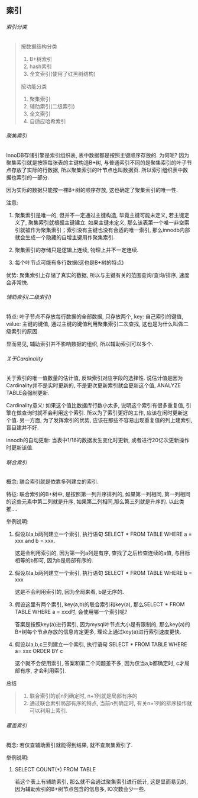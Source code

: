 ## 索引

###### 索引分类

>按数据结构分类
>
>1. B+树索引
>2. hash索引
>3. 全文索引(使用了红黑树结构)
>
>按功能分类
>
>1. 聚集索引
>2. 辅助索引(二级索引)
>3. 全文索引
>4. 自适应哈希索引

###### 聚集索引

InnoDB存储引擎是索引组织表, 表中数据都是按照主键顺序存放的. 为何呢? 因为聚集索引就是按照每张表的主键构造B+树, 与普通索引不同的是聚集索引的叶子节点存放了实际的行数据, 所以聚集索引的叶节点也叫数据页. 所以索引组织表中数据也索引的一部分.

因为实际的数据只能按一棵B+树的顺序存放, 这也确定了聚集索引的唯一性. 

注意: 

1. 聚集索引是唯一的, 但并不一定通过主键构造, 毕竟主键可能未定义,  若主键定义了, 聚集索引就根据主键建立. 如果主键未定义, 那么该表第一个唯一非空索引就被作为聚集索引；索引没有主键也没有合适的唯一索引, 那么innodb内部就会生成一个隐藏的自增主键用作聚集索引.
2. 聚集索引的存储只是逻辑上连续, 物理上并不一定连续.

3. 每个叶节点可能有多行数据(这也是B+树的特点)

优势: 聚集索引上存储了真实的数据, 所以与主键有关的范围查询/查询/排序, 速度会非常快.

###### 辅助索引(二级索引)

特点: 叶子节点不存放每行数据的全部数据, 只存放两个, key: 自己索引的键值, value: 主键的键值, 通过主键的键值利用聚集索引二次查找, 这也是为什么叫做二级索引的原因. 

显而易见, 辅助索引并不影响数据的组织, 所以辅助索引可以多个.

###### 关于Cardinality

关于索引的唯一值数量的估计值, 反映索引对应字段的选择性. 说估计值是因为Cardinality并不是实时更新的, 不是更次更新索引就会更新这个值, ANALYZE TABLE会强制更新. 

Cardinality意义: 如果这个值比数据库行数小太多, 说明这个索引有很多重复值, 引擎在做查询时就不会利用这个索引. 所以为了索引更好的工作, 应该在闲时更新这个值.  另一方面, 为了发挥索引的优势, 应该在那些不容易出现重复值的列上建索引, 盲目建并不好. 

innodb的自动更新: 当表中1/16的数据发生变化时更新, 或者进行20亿次更新操作时更新该值.

###### 联合索引

概念: 联合索引就是依靠多列建立的索引.

特征: 联合索引的B+树中, 是按照第一列升序排列的, 如果第一列相同, 第一列相同的这些元素中第二列就是升序, 如果第二列相同,那么第三列就是升序的. 以此类推....

举例说明:

1. 假设以a,b两列建立一个索引, 执行语句 SELECT * FROM TABLE WHERE a = xxx and b = xxx.

   这是会利用索引的, 因为第一列a列是有序, 查找了之后检查连续的a值, 与目标相等的b即可, 因为b是局部有序的.

2. 假设以a,b两列建立一个索引, 执行语句 SELECT * FROM TABLE WHERE b = xxx

   这是不会利用索引的, 因为全局来看, b是无序的.

3. 假设这里有两个索引, key(a,b)的联合索引和key(a), 那么SELECT * FROM TABLE WHERE a = xxx时, 会使用哪一个索引呢?

   答案是按照key(a)进行索引, 因为mysql叶节点大小是有限制的, 那么key(a)的B+树每个节点存放的信息肯定更多, 理论上通过key(a)进行索引速度更快.

4. 假设以a,b,c三列建立一个索引, 执行语句 SELECT * FROM TABLE WHERE a= xxx ORDER BY c 

   这个就不会使用索引, 答案和第二个问题差不多, 因为仅当a,b都确定时, c才局部有序, 才会利用索引.

总结

>1. 联合索引的前n列确定时, n+1列就是局部有序的
>2. 通过联合索引局部有序的特点, 当前n列确定时, 有关n+1列的排序操作就可以利用上索引.

###### 覆盖索引

概念: 若仅查辅助索引就能得到结果, 就不查聚集索引了.

举例说明:

1. SELECT COUNT(*) FROM  TABLE

   若这个表上有辅助索引,  那么就不会通过聚集索引进行统计, 这是显而易见的, 因为辅助索引的B+树节点包含的信息多, IO次数会少一些.

   

